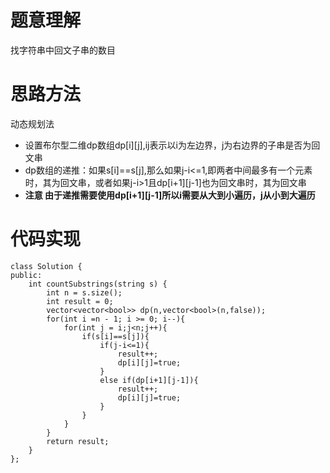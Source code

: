 # 题意理解
找字符串中回文子串的数目

# 思路方法
动态规划法
+ 设置布尔型二维dp数组dp[i][j],ij表示以i为左边界，j为右边界的子串是否为回文串
+ dp数组的递推：如果s[i]==s[j],那么如果j-i<=1,即两者中间最多有一个元素时，其为回文串，或者如果j-i>1且dp[i+1][j-1]也为回文串时，其为回文串
+ **注意 由于递推需要使用dp[i+1][j-1]所以i需要从大到小遍历，j从小到大遍历**

# 代码实现
```
class Solution {
public:
    int countSubstrings(string s) {
        int n = s.size();
        int result = 0;
        vector<vector<bool>> dp(n,vector<bool>(n,false));
        for(int i =n - 1; i >= 0; i--){
            for(int j = i;j<n;j++){
                if(s[i]==s[j]){
                    if(j-i<=1){
                        result++;
                        dp[i][j]=true;
                    }
                    else if(dp[i+1][j-1]){
                        result++;
                        dp[i][j]=true;
                    }
                }
            }
        }
        return result;
    }
};
```
